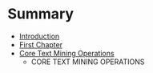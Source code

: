 # Summary

* [Introduction](README.md)
* [First Chapter](chapter1.md)
* [Core Text Mining Operations](ch2/core_text_mining_operations.md)
   * CORE TEXT MINING OPERATIONS

